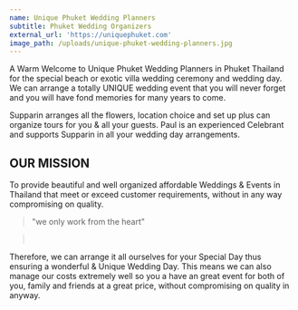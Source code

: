 ```yaml
---
name: Unique Phuket Wedding Planners
subtitle: Phuket Wedding Organizers
external_url: 'https://uniquephuket.com'
image_path: /uploads/unique-phuket-wedding-planners.jpg
---
```


A Warm Welcome to Unique Phuket Wedding Planners in Phuket Thailand for the special beach or exotic villa wedding ceremony and wedding day. We can arrange a totally UNIQUE wedding event that you will never forget and you will have fond memories for many years to come.

Supparin arranges all the flowers, location choice and set up plus can organize tours for you & all your guests. Paul is an experienced Celebrant and supports Supparin in all your wedding day arrangements.

## OUR MISSION

To provide beautiful and well organized affordable Weddings & Events in Thailand that meet or exceed customer requirements, without in any way compromising on quality.

> "we only work from the heart"

> &nbsp;

Therefore, we can arrange it all ourselves for your Special Day thus ensuring a wonderful & Unique Wedding Day. This means we can also manage our costs extremely well so you a have an great event for both of you, family and friends at a great price, without compromising on quality in anyway.&nbsp;